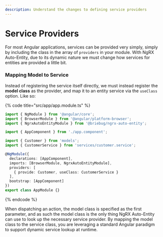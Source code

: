 ```yaml
---
description: Understand the changes to defining service providers
---
```


# Service Providers

For most Angular applications, services can be provided very simply, simply by including the class in the array of `providers` in your module. With NgRX Auto-Entity, due to its dynamic nature we must change how services for entities are provided a little bit. 

### Mapping Model to Service

Instead of registering the service itself directly, we must instead register the **model class** as the provider, and map it to an entity service via the `useClass` option. Like so:

{% code title="src/app/app.module.ts" %}
```typescript
import { NgModule } from '@angular/core';
import { BrowserModule } from '@angular/platform-browser';
import { NgrxAutoEntityModule } from '@briebug/ngrx-auto-entity';

import { AppComponent } from './app.component';

import { Customer } from 'models';
import { CustomerService } from 'services/customer.service';

@NgModule({
  declarations: [AppComponent],
  imports: [BrowserModule, NgrxAutoEntityModule],
  providers: [
    { provide: Customer, useClass: CustomerService }
  ],
  bootstrap: [AppComponent]
})
export class AppModule {}
```
{% endcode %}

When dispatching an action, the model class is specified as the first parameter, and as such the model class is the only thing NgRX Auto-Entity can use to look up the necessary service provider. By mapping the model class to the service class, you are leveraging a standard Angular paradigm to support dynamic service lookup at runtime.

